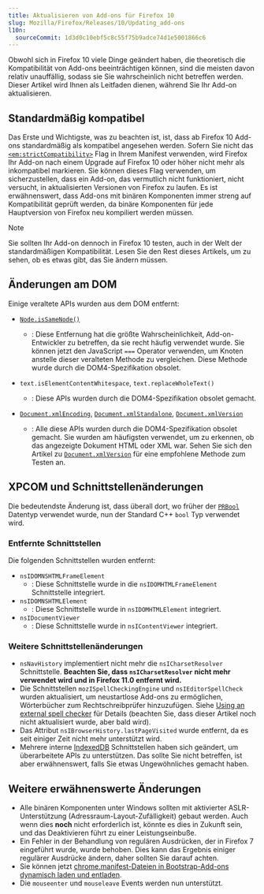 ```yaml
---
title: Aktualisieren von Add-ons für Firefox 10
slug: Mozilla/Firefox/Releases/10/Updating_add-ons
l10n:
  sourceCommit: 1d3d0c10ebf5c8c55f75b9adce74d1e5001866c6
---
```


Obwohl sich in Firefox 10 viele Dinge geändert haben, die theoretisch die Kompatibilität von Add-ons beeinträchtigen können, sind die meisten davon relativ unauffällig, sodass sie Sie wahrscheinlich nicht betreffen werden. Dieser Artikel wird Ihnen als Leitfaden dienen, während Sie Ihr Add-on aktualisieren.

## Standardmäßig kompatibel

Das Erste und Wichtigste, was zu beachten ist, ist, dass ab Firefox 10 Add-ons standardmäßig als kompatibel angesehen werden. Sofern Sie nicht das [`<em:strictCompatibility>`](/de/docs/Install_Manifests#strictcompatibility) Flag in Ihrem Manifest verwenden, wird Firefox Ihr Add-on nach einem Upgrade auf Firefox 10 oder höher nicht mehr als inkompatibel markieren. Sie können dieses Flag verwenden, um sicherzustellen, dass ein Add-on, das vermutlich nicht funktioniert, nicht versucht, in aktualisierten Versionen von Firefox zu laufen. Es ist erwähnenswert, dass Add-ons mit binären Komponenten immer streng auf Kompatibilität geprüft werden, da binäre Komponenten für jede Hauptversion von Firefox neu kompiliert werden müssen.

> [!NOTE]
> Sie sollten Ihr Add-on dennoch in Firefox 10 testen, auch in der Welt der standardmäßigen Kompatibilität. Lesen Sie den Rest dieses Artikels, um zu sehen, ob es etwas gibt, das Sie ändern müssen.

## Änderungen am DOM

Einige veraltete APIs wurden aus dem DOM entfernt:

- [`Node.isSameNode()`](/de/docs/Web/API/Node/isSameNode)
  - : Diese Entfernung hat die größte Wahrscheinlichkeit, Add-on-Entwickler zu betreffen, da sie recht häufig verwendet wurde. Sie können jetzt den JavaScript `===` Operator verwenden, um Knoten anstelle dieser veralteten Methode zu vergleichen. Diese Methode wurde durch die DOM4-Spezifikation obsolet.
- `text.isElementContentWhitespace`, `text.replaceWholeText()`
  - : Diese APIs wurden durch die DOM4-Spezifikation obsolet gemacht.

- [`Document.xmlEncoding`](/de/docs/Web/API/Document/xmlEncoding), [`Document.xmlStandalone`](/de/docs/Web/API/Document/xmlStandalone), [`Document.xmlVersion`](/de/docs/Web/API/Document/xmlVersion)
  - : Alle diese APIs wurden durch die DOM4-Spezifikation obsolet gemacht. Sie wurden am häufigsten verwendet, um zu erkennen, ob das angezeigte Dokument HTML oder XML war. Sehen Sie sich den Artikel zu [`Document.xmlVersion`](/de/docs/Web/API/Document/xmlVersion) für eine empfohlene Methode zum Testen an.

## XPCOM und Schnittstellenänderungen

Die bedeutendste Änderung ist, dass überall dort, wo früher der [`PRBool`](/de/docs/PRBool) Datentyp verwendet wurde, nun der Standard C++ `bool` Typ verwendet wird.

### Entfernte Schnittstellen

Die folgenden Schnittstellen wurden entfernt:

- `nsIDOMNSHTMLFrameElement`
  - : Diese Schnittstelle wurde in die `nsIDOMHTMLFrameElement` Schnittstelle integriert.
- `nsIDOMNSHTMLElement`
  - : Diese Schnittstelle wurde in `nsIDOMHTMLElement` integriert.
- `nsIDocumentViewer`
  - : Diese Schnittstelle wurde in `nsIContentViewer` integriert.

### Weitere Schnittstellenänderungen

- `nsNavHistory` implementiert nicht mehr die `nsICharsetResolver` Schnittstelle. **Beachten Sie, dass `nsICharsetResolver` nicht mehr verwendet wird und in Firefox 11.0 entfernt wird.**
- Die Schnittstellen `mozISpellCheckingEngine` und `nsIEditorSpellCheck` wurden aktualisiert, um neustartlose Add-ons zu ermöglichen, Wörterbücher zum Rechtschreibprüfer hinzuzufügen. Siehe [Using an external spell checker](/en-US/Using_an_External_Spell-checker) für Details (beachten Sie, dass dieser Artikel noch nicht aktualisiert wurde, aber bald wird).
- Das Attribut `nsIBrowserHistory.lastPageVisited` wurde entfernt, da es seit einiger Zeit nicht mehr unterstützt wird.
- Mehrere interne [IndexedDB](/de/docs/Web/API/IndexedDB_API) Schnittstellen haben sich geändert, um überarbeitete APIs zu unterstützen. Das sollte Sie nicht betreffen, ist aber erwähnenswert, falls Sie etwas Ungewöhnliches gemacht haben.

## Weitere erwähnenswerte Änderungen

- Alle binären Komponenten unter Windows sollten mit aktivierter ASLR-Unterstützung (Adressraum-Layout-Zufälligkeit) gebaut werden. Auch wenn dies **noch** nicht erforderlich ist, könnte es dies in Zukunft sein, und das Deaktivieren führt zu einer Leistungseinbuße.
- Ein Fehler in der Behandlung von regulären Ausdrücken, der in Firefox 7 eingeführt wurde, wurde behoben. Dies kann das Ergebnis einiger regulärer Ausdrücke ändern, daher sollten Sie darauf achten.
- Sie können jetzt [chrome.manifest-Dateien in Bootstrap-Add-ons dynamisch laden und entladen](/de/docs/Extensions/Bootstrapped_extensions#Adding_user_interface_with_a_chrome.manifest).
- Die `mouseenter` und `mouseleave` Events werden nun unterstützt.
